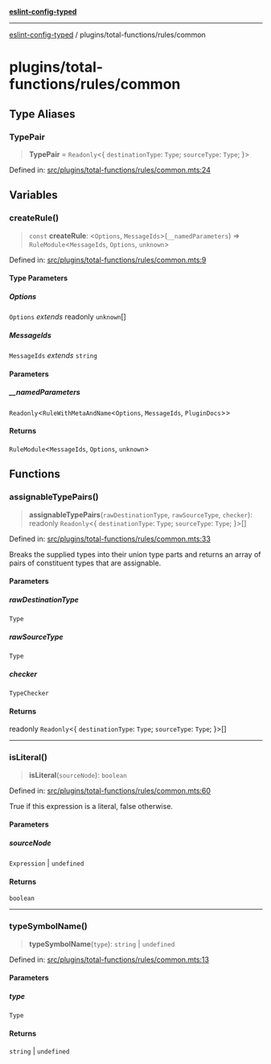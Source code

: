 [**eslint-config-typed**](../../../README.md)

***

[eslint-config-typed](../../../README.md) / plugins/total-functions/rules/common

# plugins/total-functions/rules/common

## Type Aliases

### TypePair

> **TypePair** = `Readonly`\<\{ `destinationType`: `Type`; `sourceType`: `Type`; \}\>

Defined in: [src/plugins/total-functions/rules/common.mts:24](https://github.com/noshiro-pf/eslint-config-typed/blob/main/src/plugins/total-functions/rules/common.mts#L24)

## Variables

### createRule()

> `const` **createRule**: \<`Options`, `MessageIds`\>(`__namedParameters`) => `RuleModule`\<`MessageIds`, `Options`, `unknown`\>

Defined in: [src/plugins/total-functions/rules/common.mts:9](https://github.com/noshiro-pf/eslint-config-typed/blob/main/src/plugins/total-functions/rules/common.mts#L9)

#### Type Parameters

##### Options

`Options` *extends* readonly `unknown`[]

##### MessageIds

`MessageIds` *extends* `string`

#### Parameters

##### \_\_namedParameters

`Readonly`\<`RuleWithMetaAndName`\<`Options`, `MessageIds`, `PluginDocs`\>\>

#### Returns

`RuleModule`\<`MessageIds`, `Options`, `unknown`\>

## Functions

### assignableTypePairs()

> **assignableTypePairs**(`rawDestinationType`, `rawSourceType`, `checker`): readonly `Readonly`\<\{ `destinationType`: `Type`; `sourceType`: `Type`; \}\>[]

Defined in: [src/plugins/total-functions/rules/common.mts:33](https://github.com/noshiro-pf/eslint-config-typed/blob/main/src/plugins/total-functions/rules/common.mts#L33)

Breaks the supplied types into their union type parts and returns an array of
pairs of constituent types that are assignable.

#### Parameters

##### rawDestinationType

`Type`

##### rawSourceType

`Type`

##### checker

`TypeChecker`

#### Returns

readonly `Readonly`\<\{ `destinationType`: `Type`; `sourceType`: `Type`; \}\>[]

***

### isLiteral()

> **isLiteral**(`sourceNode`): `boolean`

Defined in: [src/plugins/total-functions/rules/common.mts:60](https://github.com/noshiro-pf/eslint-config-typed/blob/main/src/plugins/total-functions/rules/common.mts#L60)

True if this expression is a literal, false otherwise.

#### Parameters

##### sourceNode

`Expression` | `undefined`

#### Returns

`boolean`

***

### typeSymbolName()

> **typeSymbolName**(`type`): `string` \| `undefined`

Defined in: [src/plugins/total-functions/rules/common.mts:13](https://github.com/noshiro-pf/eslint-config-typed/blob/main/src/plugins/total-functions/rules/common.mts#L13)

#### Parameters

##### type

`Type`

#### Returns

`string` \| `undefined`
